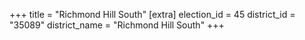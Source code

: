 +++
title = "Richmond Hill South"
[extra]
election_id = 45
district_id = "35089"
district_name = "Richmond Hill South"
+++
